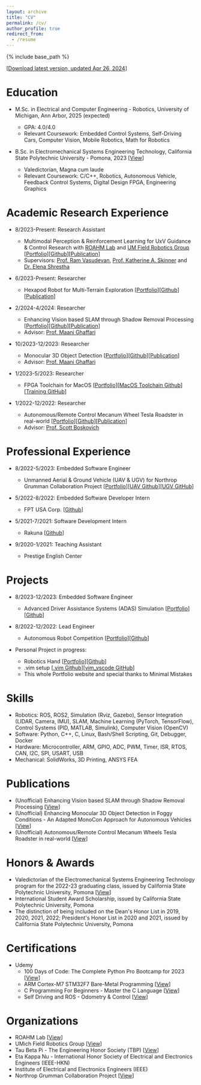 ```yaml
---
layout: archive
title: "CV"
permalink: /cv/
author_profile: true
redirect_from:
  - /resume
---
```


{% include base_path %}

[[Download latest version, updated Apr 26, 2024](/files/TungDo_CurriculumVitae.pdf)]

Education
======
* M.Sc. in Electrical and Computer Engineering - Robotics, University of Michigan, Ann Arbor, 2025 (expected)
  * GPA: 4.0/4.0
  * Relevant Coursework: Embedded Control Systems, Self-Driving Cars, Computer Vision, Mobile Robotics, Math for Robotics

* B.Sc. in Electromechanical Systems Engineering Technology, California State Polytechnic University - Pomona, 2023 [[View](/images/eDiploma_official_.pdf)]
  * Valedictorian, Magna cum laude
  * Relevant Coursework: C/C++, Robotics, Autonomous Vehicle, Feedback Control Systems, Digital Design FPGA, Engineering Graphics
<!-- * Ph.D in Version Control Theory, GitHub University, 2018 (expected) -->

Academic Research Experience
======
* 8/2023-Present: Research Assistant
  * Multimodal Perception & Reinforcement Learning for UxV Guidance & Control Research with [ROAHM Lab](https://www.roahmlab.com/) and [UM Field Robotics Group](https://fieldrobotics.engin.umich.edu/team)
  [[Portfolio](https://sontung1010.github.io/portfolio/2024-04-25-portfolio/)][[Github]()][[Publication]()]
  * Supervisors: [Prof. Ram Vasudevan](https://www.roahmlab.com/ram-personal), [Prof. Katherine A. Skinner](https://fieldrobotics.engin.umich.edu/team) and [Dr. Elena Shrestha](https://www.linkedin.com/in/elena-shrestha/)

* 6/2023-Present: Researcher
  * Hexapod Robot for Multi-Terrain Exploration [[Portfolio](https://sontung1010.github.io/portfolio/2024-02-05-portfolio/)][[Github]()][[Publication]()]

* 2/2024-4/2024: Researcher
  * Enhancing Vision based SLAM through Shadow Removal Processing [[Portfolio](https://sontung1010.github.io/portfolio/2024-04-19-portfolio/)][[Github](https://github.com/dyingplant/mobrob11)][[Publication](https://sontung1010.github.io/publication/2024-04-19-Enhancing-Vision-based-SLAM-through-Shadow-Removal-Processing)]
  * Advisor: [Prof. Maani Ghaffari](https://name.engin.umich.edu/people/ghaffari-maani/)

* 10/2023-12/2023: Researcher
  * Monocular 3D Object Detection [[Portfolio](https://sontung1010.github.io/portfolio/2023-12-12-portfolio/)][[Github](https://github.com/sontung1010/MonoCon-Monocular_3D_Object_Detection)][[Publication](https://sontung1010.github.io/publication/2023-12-10-Enhancing-Monocular-3D-Object-Detection-in-Foggy-Conditions)]
  * Advisor: [Prof. Maani Ghaffari](https://name.engin.umich.edu/people/ghaffari-maani/)

* 1/2023-5/2023: Researcher
  * FPGA Toolchain for MacOS [[Portfolio](https://sontung1010.github.io/portfolio/2023-04-16-portfolio/)][[MacOS Toolchain Github](https://github.com/sontung1010/MacOS-FPGA-Toolchain)][[Training GitHub](https://github.com/sontung1010/Courses-Training/tree/CPP_FPGA)]

* 1/2022-12/2022: Researcher
  * Autonomous/Remote Control Mecanum Wheel Tesla Roadster in real-world [[Portfolio](https://sontung1010.github.io/portfolio/2022-12-18-portfolio/)][[Github](https://github.com/sontung1010/Autonomous-Remote-Control-Mecanum-Wheel-Tesla-Roadster)][[Publication](https://sontung1010.github.io/publication/2023-12-14-Autonomous-RC_Mecanum_Wheels_Tesla_Roadster)]
  * Advisor: [Prof. Scott Boskovich](https://www.linkedin.com/in/scott-boskovich-phd-aa55b91/)


Professional Experience
======
* 8/2022-5/2023: Embedded Software Engineer
  * Unmanned Aerial & Ground Vehicle (UAV & UGV) for Northrop Grumman Collaboration Project [[Portfolio](https://sontung1010.github.io/portfolio/2023-05-29-portfolio/)][[UAV Github](https://github.com/sontung1010/Northrop_Grumman_UAV)][[UGV GitHub](https://github.com/sontung1010/Northrop_Grumman_UGV)]

* 5/2022-8/2022: Embedded Software Developer Intern 
  * FPT USA Corp. [[Github](https://github.com/sontung1010/FPT_USA_Intern_Roku_Development)]

* 5/2021-7/2021: Software Development Intern
  * Rakuna [[Github](https://github.com/sontung1010/Rakuna_Intern_Web_Development)]

* 9/2020-1/2021: Teaching Assistant
  * Prestige English Center 

Projects
======
* 8/2023-12/2023: Embedded Software Engineer
  * Advanced Driver Assistance Systems (ADAS) Simulation [[Portfolio](https://sontung1010.github.io/portfolio/2023-12-11-portfolio/)][[Github](https://github.com/sontung1010/Courses-Training/tree/UMich_Embedded_Control_Systems)]

* 8/2022-12/2022: Lead Engineer
  * Autonomous Robot Competition [[Portfolio](https://sontung1010.github.io/portfolio/2022-12-15-portfolio/)][[Github](https://github.com/sontung1010/Autonomous-Robot-Competition)]

* Personal Project in progress: 
  * Robotics Hand [[Portfolio](https://sontung1010.github.io/portfolio/2023-06-01-portfolio/)][[Github]()]
  * .vim setup [[.vim Github](https://github.com/sontung1010/.vim)][[vim_vscode GitHub](https://github.com/sontung1010/vim_vscode_setup)]
  * This whole Portfolio website and special thanks to Minimal Mistakes

<!-- * 10/2022: Project Owner
  * Iron Man Helmet [[Portfolio](https://sontung1010.github.io/portfolio/2022-10-10-portfolio/)] -->

<!-- * Mini Projects [[Portfolio](https://sontung1010.github.io/portfolio/2018-08-22-portfolio/)] -->

<!-- Work Experience
======
  <ul>{% for post in site.portfolio reversed %}
    {% include archive-single-cv.html %}
  {% endfor %}</ul> -->
 
Skills
======
* Robotics: ROS, ROS2, Simulation (Rviz, Gazebo), Sensor Integration (LIDAR, Camera, IMU), SLAM, Machine Learning (PyTorch, TensorFlow), Control Systems (PID, MATLAB, Simulink), Computer Vision (OpenCV)
* Software: Python, C++, C, Linux, Bash/Shell Scripting, Git, Debugger, Docker
* Hardware: Microcontroller, ARM, GPIO, ADC, PWM, Timer, ISR, RTOS, CAN, I2C, SPI, USART, USB
* Mechanical: SolidWorks, 3D Printing, ANSYS FEA

Publications
======
* (Unofficial) Enhancing Vision based SLAM through Shadow Removal Processing [[View](https://sontung1010.github.io/publication/2024-04-19-Enhancing-Vision-based-SLAM-through-Shadow-Removal-Processing)]
* (Unofficial) Enhancing Monocular 3D Object Detection in Foggy Conditions - An Adapted MonoCon Approach for Autonomous Vehicles [[View](https://sontung1010.github.io/publication/2023-12-10-Enhancing-Monocular-3D-Object-Detection-in-Foggy-Conditions)]
* (Unofficial) Autonomous/Remote Control Mecanum Wheels Tesla Roadster in real-world [[View](https://sontung1010.github.io/publication/2023-12-14-Autonomous-RC_Mecanum_Wheels_Tesla_Roadster)]

  
<!-- Talks
======
  <ul>{% for post in site.talks %}
    {% include archive-single-talk-cv.html %}
  {% endfor %}</ul>
  
Teaching
======
  <ul>{% for post in site.teaching %}
    {% include archive-single-cv.html %}
  {% endfor %}</ul>
  
Service and leadership
======
* Currently signed in to 43 different slack teams -->

Honors & Awards
======

* Valedictorian of the Electromechanical Systems Engineering Technology program for the 2022-23 graduating class, issued by California State Polytechnic University, Pomona [[View](https://sontung1010.github.io/posts/2023/04/14/blog-post-1/)]
* International Student Award Scholarship, issued by California State Polytechnic University, Pomona
* The distinction of being included on the Dean's Honor List in 2019, 2020, 2021, 2022; President's Honor List in 2020 and 2021, issued by California State Polytechnic University, Pomona

Certifications
======
* Udemy
  * 100 Days of Code: The Complete Python Pro Bootcamp for 2023 [[View](/images/Udemy_100_Days_Python.pdf)]
  * ARM Cortex-M7 STM32F7 Bare-Metal Programming [[View](/images/Baremetal.pdf)]
  * C Programming For Beginners - Master the C Language [[View](/images/C_Programming.pdf)]
  * Self Driving and ROS - Odometry & Control [[View](/images/ROS_Self-driving.pdf)]

Organizations
======
* ROAHM Lab [[View](https://www.roahmlab.com/)]
* UMich Field Robotics Group [[View](https://fieldrobotics.engin.umich.edu/team)]
* Tau Beta Pi - The Engineering Honor Society (TBP) [[View](https://sontung1010.github.io/posts/2022/05/10/blog-post-1/)]
* Eta Kappa Nu - International Honor Society of Electrical and Electronics Engineers (IEEE-HKN)
* Institute of Electrical and Electronics Engineers (IEEE)
* Northrop Grumman Collaboration Project [[View](https://www.linkedin.com/company/northrop-grumman-collaboration-project/)]

